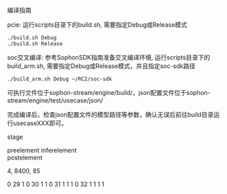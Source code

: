 编译指南

pcie: 运行scripts目录下的build.sh, 需要指定Debug或Release模式
```
./build.sh Debug
./build.sh Release
```

soc交叉编译: 参考SophonSDK指南准备交叉编译环境, 运行scripts目录下的build_arm.sh, 需要指定Debug或Release模式，并且指定soc-sdk路径
```
./build_arm.sh Debug ~/RC2/soc-sdk
```

可执行文件位于sophon-stream/engine/build/，json配置文件位于sophon-stream/engine/test/usecase/json/

完成编译后，检查json配置文件的模型路径等参数，确认无误后前往build目录运行usecaseXXX即可。

stage

preelement
inferelement  
postelement


4, 8400, 85



0 29
1 0 30
1 1 0 31
1 1 1 0 32
1 1 1 1
